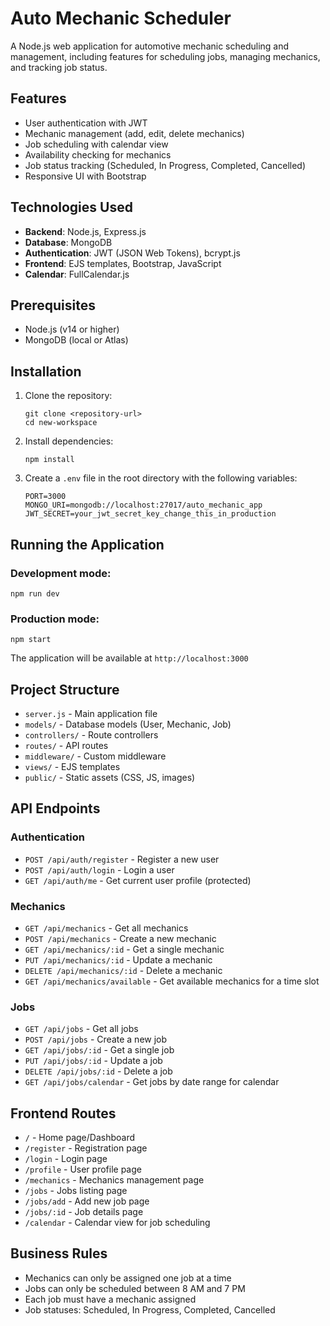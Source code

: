 # Auto Mechanic Scheduler

A Node.js web application for automotive mechanic scheduling and management, including features for scheduling jobs, managing mechanics, and tracking job status.

## Features

- User authentication with JWT
- Mechanic management (add, edit, delete mechanics)
- Job scheduling with calendar view
- Availability checking for mechanics
- Job status tracking (Scheduled, In Progress, Completed, Cancelled)
- Responsive UI with Bootstrap

## Technologies Used

- **Backend**: Node.js, Express.js
- **Database**: MongoDB
- **Authentication**: JWT (JSON Web Tokens), bcrypt.js
- **Frontend**: EJS templates, Bootstrap, JavaScript
- **Calendar**: FullCalendar.js

## Prerequisites

- Node.js (v14 or higher)
- MongoDB (local or Atlas)

## Installation

1. Clone the repository:
   ```
   git clone <repository-url>
   cd new-workspace
   ```

2. Install dependencies:
   ```
   npm install
   ```

3. Create a `.env` file in the root directory with the following variables:
   ```
   PORT=3000
   MONGO_URI=mongodb://localhost:27017/auto_mechanic_app
   JWT_SECRET=your_jwt_secret_key_change_this_in_production
   ```

## Running the Application

### Development mode:
```
npm run dev
```

### Production mode:
```
npm start
```

The application will be available at `http://localhost:3000`

## Project Structure

- `server.js` - Main application file
- `models/` - Database models (User, Mechanic, Job)
- `controllers/` - Route controllers
- `routes/` - API routes
- `middleware/` - Custom middleware
- `views/` - EJS templates
- `public/` - Static assets (CSS, JS, images)

## API Endpoints

### Authentication
- `POST /api/auth/register` - Register a new user
- `POST /api/auth/login` - Login a user
- `GET /api/auth/me` - Get current user profile (protected)

### Mechanics
- `GET /api/mechanics` - Get all mechanics
- `POST /api/mechanics` - Create a new mechanic
- `GET /api/mechanics/:id` - Get a single mechanic
- `PUT /api/mechanics/:id` - Update a mechanic
- `DELETE /api/mechanics/:id` - Delete a mechanic
- `GET /api/mechanics/available` - Get available mechanics for a time slot

### Jobs
- `GET /api/jobs` - Get all jobs
- `POST /api/jobs` - Create a new job
- `GET /api/jobs/:id` - Get a single job
- `PUT /api/jobs/:id` - Update a job
- `DELETE /api/jobs/:id` - Delete a job
- `GET /api/jobs/calendar` - Get jobs by date range for calendar

## Frontend Routes

- `/` - Home page/Dashboard
- `/register` - Registration page
- `/login` - Login page
- `/profile` - User profile page
- `/mechanics` - Mechanics management page
- `/jobs` - Jobs listing page
- `/jobs/add` - Add new job page
- `/jobs/:id` - Job details page
- `/calendar` - Calendar view for job scheduling

## Business Rules

- Mechanics can only be assigned one job at a time
- Jobs can only be scheduled between 8 AM and 7 PM
- Each job must have a mechanic assigned
- Job statuses: Scheduled, In Progress, Completed, Cancelled
